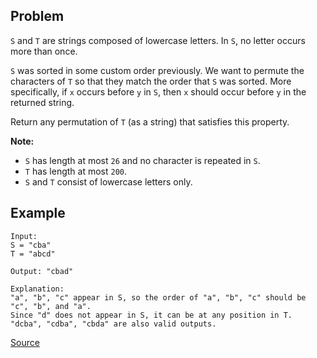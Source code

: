 ## Problem
`S` and `T` are strings composed of lowercase letters. In `S`, no letter occurs more than once.

`S` was sorted in some custom order previously. We want to permute the characters of `T` so that they match the order that `S` was sorted. More specifically, if `x` occurs before `y` in `S`, then `x` should occur before `y` in the returned string.

Return any permutation of `T` (as a string) that satisfies this property.

**Note:**
* `S` has length at most `26` and no character is repeated in `S`.
* `T` has length at most `200`.
* `S` and `T` consist of lowercase letters only.

## Example
```
Input: 
S = "cba"
T = "abcd"

Output: "cbad"

Explanation: 
"a", "b", "c" appear in S, so the order of "a", "b", "c" should be "c", "b", and "a". 
Since "d" does not appear in S, it can be at any position in T. "dcba", "cdba", "cbda" are also valid outputs.
```

[Source](https://leetcode.com/problems/custom-sort-string/description/)
